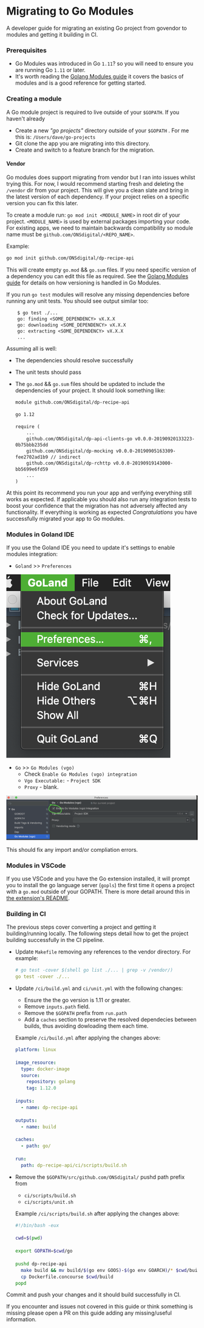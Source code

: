 Migrating to Go Modules
=======================

A developer guide for migrating an existing Go project from govendor to modules and getting it building in CI.

### Prerequisites
- Go Modules was introduced in Go `1.11`? so you will need to ensure you are running Go `1.11` or later.
- It's worth reading the [Golang Modules guide](https://blog.golang.org/using-go-modules) it covers the
basics of modules and is a good reference for getting started.

### Creating a module

A Go module project is required to live outside of your `$GOPATH`. If you haven't already
- Create a new _"go projects"_ directory outside of your `$GOPATH` . For me this is: `/Users/dave/go-projects`
- Git clone the app you are migrating into this directory.
- Create and switch to a feature branch for the migration.

#### Vendor
Go modules does support migrating from vendor but I ran into issues whilst trying this. For now, I would recommend
 starting fresh and deleting the `/vendor` dir from your project. This will give you a clean slate and bring in the
  latest version of each dependency. If your project relies on a specific version you can fix this later.

To create a module run: `go mod init <MODULE_NAME>` in root dir of your project. `<MODULE_NAME>` is used by external
 packages importing your code. For existing apps, we need to maintain backwards compatibility so module name must be
  `github.com/ONSdigital/<REPO_NAME>`.

Example:
```bash
go mod init github.com/ONSdigital/dp-recipe-api
```

This will create empty `go.mod` && `go.sum` files. If you need specific version of a dependency you can edit this file
as required. See the [Golang Modules guide](https://blog.golang.org/using-go-modules) for details on how versioning is
handled in Go Modules.

If you run `go test` modules will resolve any missing dependencies before running any unit tests. You should see output
similar too:
```
    $ go test ./...
    go: finding <SOME_DEPENDENCY> vX.X.X
    go: downloading <SOME_DEPENDENCY> vX.X.X
    go: extracting <SOME_DEPENDENCY> vX.X.X
    ...
```

Assuming all is well:
- The dependencies should resolve successfully
- The unit tests should pass
- The `go.mod` && `go.sum` files should be updated to include the dependencies of your project. It should look something
 like:

    ```
    module github.com/ONSdigital/dp-recipe-api

    go 1.12

    require (
        ...
        github.com/ONSdigital/dp-api-clients-go v0.0.0-20190920133223-0b75bbb235dd
        github.com/ONSdigital/dp-mocking v0.0.0-20190905163309-fee2702ad1b9 // indirect
        github.com/ONSdigital/dp-rchttp v0.0.0-20190919143000-bb5699e6fd59
        ...
    )
    ```

At this point its recommend you run your app and verifying everything still works as expected. If applicable you
 should also run any integration tests to boost your confidence that the migration has not adversely affected any
  functionality. If everything is working as expected *Congratulations* you have successfully migrated your app to
   Go modules.

### Modules in Goland IDE
If you use the Goland IDE you need to update it's settings to enable modules integration:
 - `Goland` >> `Preferences`

  ![1](../img/goland_mod_1.png)
 - `Go` >> `Go Modules (vgo)`
    - Check `Enable Go Modules (vgo) integration`
    - `Vgo Executable:` - `Project SDK`
    - `Proxy` - blank.

  ![2](../img/goland_mod_2.png)

This should fix any import and/or compliation errors.

### Modules in VSCode
If you use VSCode and you have the Go extension installed, it will prompt you to install the go language server (`gopls`) the first time it opens a project with a `go.mod` outside of your GOPATH. There is more detail around this in [the extension's README](https://github.com/microsoft/vscode-go/blob/master/README.md#go-language-server).

### Building in CI
The previous steps cover converting a project and getting it building/running locally. The following steps detail how
 to get the project building successfully in the CI pipeline.

- Update `Makefile` removing any references to the vendor directory. For example:
    ```yaml
    # go test -cover $(shell go list ./... | grep -v /vendor/)
    go test -cover ./...
    ```
- Update `/ci/build.yml` and `ci/unit.yml` with the following changes:
    - Ensure the the go version is 1.11 or greater.
    - Remove `inputs.path` field.
    - Remove the `$GOPATH` prefix from `run.path`
    - Add a `caches` section to preserve the resolved dependecies between builds, thus avoiding dowloading them each time.

   Example `/ci/build.yml` after applying the changes above:
    ```yaml
    platform: linux

    image_resource:
      type: docker-image
      source:
        repository: golang
        tag: 1.12.0

    inputs:
      - name: dp-recipe-api

    outputs:
      - name: build

    caches:
      - path: go/

    run:
      path: dp-recipe-api/ci/scripts/build.sh
    ```
- Remove the `$GOPATH/src/github.com/ONSdigital/` pushd path prefix from
    - `ci/scripts/build.sh`
    - `ci/scripts/unit.sh`

   Example `/ci/scripts/build.sh` after applying the changes above:
   ```sh
   #!/bin/bash -eux

   cwd=$(pwd)

   export GOPATH=$cwd/go
   
   pushd dp-recipe-api
     make build && mv build/$(go env GOOS)-$(go env GOARCH)/* $cwd/build
     cp Dockerfile.concourse $cwd/build
   popd
   ```

Commit and push your changes and it should build successfully in CI.

If you encounter and issues not covered in this guide or think something is missing please open a PR on this guide
 adding any missing/useful information.
